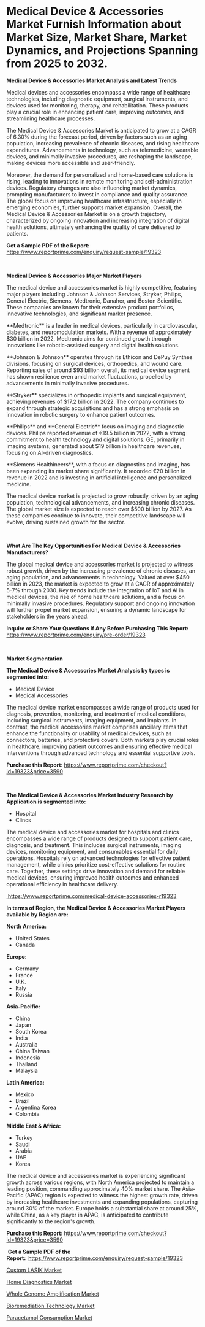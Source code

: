 <p><h1>Medical Device & Accessories Market Furnish Information about Market Size, Market Share, Market Dynamics, and Projections Spanning from 2025 to 2032.</h1></p><p><strong>Medical Device & Accessories Market Analysis and Latest Trends</strong></p>
<p><p>Medical devices and accessories encompass a wide range of healthcare technologies, including diagnostic equipment, surgical instruments, and devices used for monitoring, therapy, and rehabilitation. These products play a crucial role in enhancing patient care, improving outcomes, and streamlining healthcare processes.</p><p>The Medical Device & Accessories Market is anticipated to grow at a CAGR of 6.30% during the forecast period, driven by factors such as an aging population, increasing prevalence of chronic diseases, and rising healthcare expenditures. Advancements in technology, such as telemedicine, wearable devices, and minimally invasive procedures, are reshaping the landscape, making devices more accessible and user-friendly.</p><p>Moreover, the demand for personalized and home-based care solutions is rising, leading to innovations in remote monitoring and self-administration devices. Regulatory changes are also influencing market dynamics, prompting manufacturers to invest in compliance and quality assurance. The global focus on improving healthcare infrastructure, especially in emerging economies, further supports market expansion. Overall, the Medical Device & Accessories Market is on a growth trajectory, characterized by ongoing innovation and increasing integration of digital health solutions, ultimately enhancing the quality of care delivered to patients.</p></p>
<p><strong>Get a Sample PDF of the Report:&nbsp;</strong> <a href="https://www.reportprime.com/enquiry/request-sample/19323?utm_campaign=1836&utm_medium=2&utm_source=Github&utm_content=ia&utm_term=19032025&utm_id=medical-device-accessories">https://www.reportprime.com/enquiry/request-sample/19323</a></p>
<p>&nbsp;</p>
<p><strong>Medical Device & Accessories Major Market Players</strong></p>
<p><p>The medical device and accessories market is highly competitive, featuring major players including Johnson & Johnson Services, Stryker, Philips, General Electric, Siemens, Medtronic, Danaher, and Boston Scientific. These companies are known for their extensive product portfolios, innovative technologies, and significant market presence.</p><p>**Medtronic** is a leader in medical devices, particularly in cardiovascular, diabetes, and neuromodulation markets. With a revenue of approximately $30 billion in 2022, Medtronic aims for continued growth through innovations like robotic-assisted surgery and digital health solutions.</p><p>**Johnson & Johnson** operates through its Ethicon and DePuy Synthes divisions, focusing on surgical devices, orthopedics, and wound care. Reporting sales of around $93 billion overall, its medical device segment has shown resilience even amid market fluctuations, propelled by advancements in minimally invasive procedures.</p><p>**Stryker** specializes in orthopedic implants and surgical equipment, achieving revenues of $17.2 billion in 2022. The company continues to expand through strategic acquisitions and has a strong emphasis on innovation in robotic surgery to enhance patient outcomes.</p><p>**Philips** and **General Electric** focus on imaging and diagnostic devices. Philips reported revenue of €19.5 billion in 2022, with a strong commitment to health technology and digital solutions. GE, primarily in imaging systems, generated about $19 billion in healthcare revenues, focusing on AI-driven diagnostics.</p><p>**Siemens Healthineers**, with a focus on diagnostics and imaging, has been expanding its market share significantly. It recorded €20 billion in revenue in 2022 and is investing in artificial intelligence and personalized medicine.</p><p>The medical device market is projected to grow robustly, driven by an aging population, technological advancements, and increasing chronic diseases. The global market size is expected to reach over $500 billion by 2027. As these companies continue to innovate, their competitive landscape will evolve, driving sustained growth for the sector.</p></p>
<p>&nbsp;</p>
<p><strong>What Are The Key Opportunities For Medical Device & Accessories Manufacturers?</strong></p>
<p><p>The global medical device and accessories market is projected to witness robust growth, driven by the increasing prevalence of chronic diseases, an aging population, and advancements in technology. Valued at over $450 billion in 2023, the market is expected to grow at a CAGR of approximately 5-7% through 2030. Key trends include the integration of IoT and AI in medical devices, the rise of home healthcare solutions, and a focus on minimally invasive procedures. Regulatory support and ongoing innovation will further propel market expansion, ensuring a dynamic landscape for stakeholders in the years ahead.</p></p>
<p><strong>Inquire or Share Your Questions If Any Before Purchasing This Report:</strong> <a href="https://www.reportprime.com/enquiry/pre-order/19323?utm_campaign=1836&utm_medium=2&utm_source=Github&utm_content=ia&utm_term=19032025&utm_id=medical-device-accessories">https://www.reportprime.com/enquiry/pre-order/19323</a></p>
<p>&nbsp;</p>
<p><strong>Market Segmentation</strong></p>
<p><strong>The Medical Device & Accessories Market Analysis by types is segmented into:</strong></p>
<p><ul><li>Medical Device</li><li>Medical Accessories</li></ul></p>
<p><p>The medical device market encompasses a wide range of products used for diagnosis, prevention, monitoring, and treatment of medical conditions, including surgical instruments, imaging equipment, and implants. In contrast, the medical accessories market comprises ancillary items that enhance the functionality or usability of medical devices, such as connectors, batteries, and protective covers. Both markets play crucial roles in healthcare, improving patient outcomes and ensuring effective medical interventions through advanced technology and essential supportive tools.</p></p>
<p><strong>Purchase this Report:&nbsp;</strong><a href="https://www.reportprime.com/checkout?id=19323&price=3590&utm_campaign=1836&utm_medium=2&utm_source=Github&utm_content=ia&utm_term=19032025&utm_id=medical-device-accessories">https://www.reportprime.com/checkout?id=19323&price=3590</a></p>
<p>&nbsp;</p>
<p><strong>The Medical Device & Accessories Market Industry Research by Application is segmented into:</strong></p>
<p><ul><li>Hospital</li><li>Clincs</li></ul></p>
<p><p>The medical device and accessories market for hospitals and clinics encompasses a wide range of products designed to support patient care, diagnosis, and treatment. This includes surgical instruments, imaging devices, monitoring equipment, and consumables essential for daily operations. Hospitals rely on advanced technologies for effective patient management, while clinics prioritize cost-effective solutions for routine care. Together, these settings drive innovation and demand for reliable medical devices, ensuring improved health outcomes and enhanced operational efficiency in healthcare delivery.</p></p>
<p><a href="https://www.reportprime.com/medical-device-accessories-r19323?utm_campaign=1836&utm_medium=2&utm_source=Github&utm_content=ia&utm_term=19032025&utm_id=medical-device-accessories">&nbsp;https://www.reportprime.com/medical-device-accessories-r19323</a></p>
<p><strong>In terms of Region, the Medical Device & Accessories Market Players available by Region are:</strong></p>
<p>
    <p> <strong> North America: </strong>
        <ul>
            <li>United States</li>
            <li>Canada</li>
        </ul>
        </p> 
    <p> <strong> Europe: </strong>
        <ul>
            <li>Germany</li>
            <li>France</li>
            <li>U.K.</li>
            <li>Italy</li>
            <li>Russia</li>
        </ul>
        </p> 
    <p> <strong> Asia-Pacific: </strong>
        <ul>
            <li>China</li>
            <li>Japan</li>
            <li>South Korea</li>
            <li>India</li>
            <li>Australia</li>
            <li>China Taiwan</li>
            <li>Indonesia</li>
            <li>Thailand</li>
            <li>Malaysia</li>
        </ul>
        </p> 
    <p> <strong> Latin America: </strong>
        <ul>
            <li>Mexico</li>
            <li>Brazil</li>
            <li>Argentina Korea</li>
            <li>Colombia</li>
        </ul>
        </p> 
    <p> <strong> Middle East & Africa: </strong>
        <ul>
            <li>Turkey</li>
            <li>Saudi</li>
            <li>Arabia</li>
            <li>UAE</li>
            <li>Korea</li>
        </ul>
    </p>
    </p>
<p><p>The medical device and accessories market is experiencing significant growth across various regions, with North America projected to maintain a leading position, commanding approximately 40% market share. The Asia-Pacific (APAC) region is expected to witness the highest growth rate, driven by increasing healthcare investments and expanding populations, capturing around 30% of the market. Europe holds a substantial share at around 25%, while China, as a key player in APAC, is anticipated to contribute significantly to the region's growth.</p></p>
<p><strong>Purchase this Report: </strong><a href="https://www.reportprime.com/checkout?id=19323&price=3590&utm_campaign=1836&utm_medium=2&utm_source=Github&utm_content=ia&utm_term=19032025&utm_id=medical-device-accessories">https://www.reportprime.com/checkout?id=19323&price=3590</a></p>
<p>&nbsp;<strong>Get a Sample PDF of the Report:&nbsp;&nbsp;</strong><a href="https://www.reportprime.com/enquiry/request-sample/19323?utm_campaign=1836&utm_medium=2&utm_source=Github&utm_content=ia&utm_term=19032025&utm_id=medical-device-accessories">https://www.reportprime.com/enquiry/request-sample/19323</a></p>
<p><strong></strong></p>
<p><p><a href="https://github.com/kovasovitzzg/Market-Research-Report-List-1/blob/main/custom-lasik-market.md?utm_campaign=1836&utm_medium=2&utm_source=Github&utm_content=ia&utm_term=19032025&utm_id=medical-device-accessories">Custom LASIK Market</a></p><p><a href="https://github.com/catlowdarcys/Market-Research-Report-List-1/blob/main/home-diagnostics-market.md?utm_campaign=1836&utm_medium=2&utm_source=Github&utm_content=ia&utm_term=19032025&utm_id=medical-device-accessories">Home Diagnostics Market</a></p><p><a href="https://github.com/fendtdjunawo/Market-Research-Report-List-1/blob/main/whole-genome-amplification-market.md?utm_campaign=1836&utm_medium=2&utm_source=Github&utm_content=ia&utm_term=19032025&utm_id=medical-device-accessories">Whole Genome Amplification Market</a></p><p><a href="https://github.com/danzopachllq/Market-Research-Report-List-1/blob/main/bioremediation-technology-market.md?utm_campaign=1836&utm_medium=2&utm_source=Github&utm_content=ia&utm_term=19032025&utm_id=medical-device-accessories">Bioremediation Technology Market</a></p><p><a href="https://github.com/hadshpinay/Market-Research-Report-List-1/blob/main/paracetamol-consumption-market.md?utm_campaign=1836&utm_medium=2&utm_source=Github&utm_content=ia&utm_term=19032025&utm_id=medical-device-accessories">Paracetamol Consumption Market</a></p></p>
